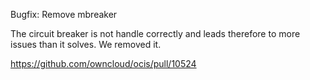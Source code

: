 Bugfix: Remove mbreaker

The circuit breaker is not handle correctly and leads therefore to more issues than it solves. We removed it.

https://github.com/owncloud/ocis/pull/10524
